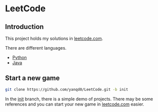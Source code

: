# LeetCode

## Introduction

This project holds my solutions in [leetcode.com].

There are different languages.

- [Python](python)
- [Java](java)

[leetcode.com]:https://leetcode.com/

## Start a new game

```sh
git clone https://github.com/yanqd0/LeetCode.git -b init
```

In the [init] branch, there is a simple demo of projects.
There may be some references and you can start your new game in [leetcode.com] easier.

[init]:https://github.com/yanqd0/LeetCode/tree/init
